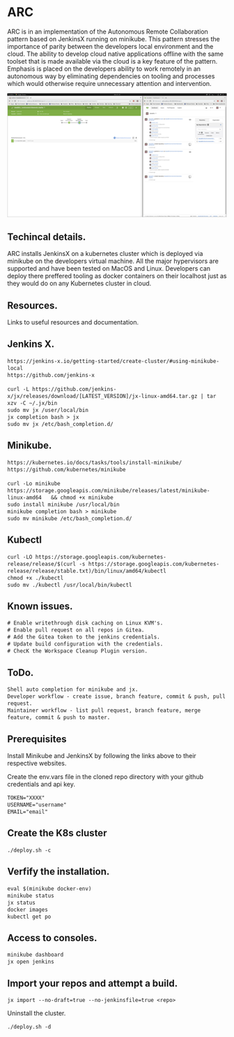 # ARC

ARC is in an implementation of the Autonomous Remote Collaboration pattern based on JenkinsX running on minikube. This pattern stresses the importance of parity between the developers local environment and the cloud. The ability to develop cloud native applications offline with the same toolset that is made available via the cloud is a key feature of the pattern. Emphasis is placed on the developers ability to work remotely in an autonomous way by eliminating dependencies on tooling and processes which would otherwise require unnecessary attention and intervention.  

![Alt text](screenshot.png?raw=true "ARC")

## Techincal details.

ARC installs JenkinsX on a kubernetes cluster which is deployed via minikube on the developers virtual machine. All the major hypervisors are supported and have been tested on MacOS and Linux. Developers can deploy there preffered tooling as docker containers on their localhost just as they would do on any Kubernetes cluster in cloud.

## Resources.

Links to useful resources and documentation.

## Jenkins X.

```
https://jenkins-x.io/getting-started/create-cluster/#using-minikube-local
https://github.com/jenkins-x

curl -L https://github.com/jenkins-x/jx/releases/download/[LATEST_VERSION]/jx-linux-amd64.tar.gz | tar xzv -C ~/.jx/bin
sudo mv jx /user/local/bin
jx completion bash > jx
sudo mv jx /etc/bash_completion.d/
```

## Minikube.

```
https://kubernetes.io/docs/tasks/tools/install-minikube/
https://github.com/kubernetes/minikube

curl -Lo minikube https://storage.googleapis.com/minikube/releases/latest/minikube-linux-amd64   && chmod +x minikube
sudo install minikube /usr/local/bin
minikube completion bash > minikube
sudo mv minikube /etc/bash_completion.d/
```

## Kubectl

```
curl -LO https://storage.googleapis.com/kubernetes-release/release/$(curl -s https://storage.googleapis.com/kubernetes-release/release/stable.txt)/bin/linux/amd64/kubectl
chmod +x ./kubectl
sudo mv ./kubectl /usr/local/bin/kubectl
```

## Known issues.

```
# Enable writethrough disk caching on Linux KVM's.
# Enable pull request on all repos in Gitea.
# Add the Gitea token to the jenkins credentials.
# Update build configuration with the credentials.
# ChecK the Workspace Cleanup Plugin version. 
```

## ToDo.

```
Shell auto completion for minikube and jx.
Developer workflow - create issue, branch feature, commit & push, pull request. 
Maintainer workflow - list pull request, branch feature, merge feature, commit & push to master.
``` 

## Prerequisites 

Install Minikube and JenkinsX by following the links above to their respective websites. 

Create the env.vars file in the cloned repo directory with your github credentials and api key.

```
TOKEN="XXXX"
USERNAME="username"
EMAIL="email"
```

## Create the K8s cluster

```
./deploy.sh -c 
```

## Verfify the installation.

```
eval $(minikube docker-env)
minikube status
jx status
docker images
kubectl get po
```

## Access to consoles.
```
minikube dashboard
jx open jenkins
```

## Import your repos and attempt a build.

```
jx import --no-draft=true --no-jenkinsfile=true <repo>
```

Uninstall the cluster.

```
./deploy.sh -d 
```
